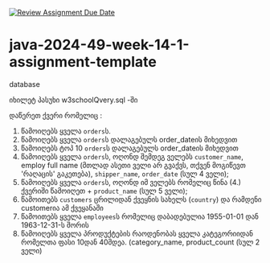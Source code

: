 [![Review Assignment Due Date](https://classroom.github.com/assets/deadline-readme-button-22041afd0340ce965d47ae6ef1cefeee28c7c493a6346c4f15d667ab976d596c.svg)](https://classroom.github.com/a/n4GSv6yo)
# java-2024-49-week-14-1-assignment-template
database

იხილეტ პასუხი w3schoolQvery.sql -ში

დაწერეთ ქვერი რომელიც :
1. წამოიღებს ყველა `orders`ს.
2. წამოიღებს ყველა `orders`ს დალაგებულს order_dateის მიხედვით
3. წამოიღებს ტოპ 10 `orders`ს დალაგებულს order_dateის მიხედვით
4. წამოიღებს ყველა `orders`ს, ოღონდ შემდეგ ველებს `customer_name`, employ full name (მთლად ასეთი ველი არ გვაქვს, თქვენ მოგიწევთ 'რაღაცის' გაკეთება), `shipper_name`, `order_date`  (სულ 4 ველი);
5. წამოიღებს ყველა `orders`ს, ოღონდ იმ ველებს რომელიც წინა (4.) ქვერიში წამოიღეთ + `product_name`  (სულ 5 ველი);
6. წამოითებს `customers` ცრილიდან ქვეყნის სახელს (`country`) და რამდენი customerია ამ ქვეყანაში
7. წამოითებს ყველა `employees`ს რომელიც დაბადებულია 1955-01-01 დან 1963-12-31-ს შორის
8. წამოიღებს ყველა პროდუქტების რაოდენობას ყველა კატეგორიიდან რომელთა ფასი 10დან 40მდეა. (category_name, product_count (სულ 2 ველი)

